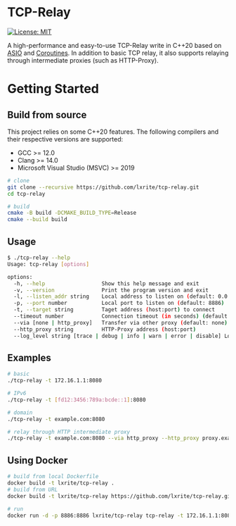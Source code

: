 # TCP-Relay
[![License: MIT](https://img.shields.io/badge/license-MIT-blue)](LICENSE)

A high-performance and easy-to-use TCP-Relay write in C++20 based on [ASIO](https://think-async.com/Asio/) and [Coroutines](https://en.cppreference.com/w/cpp/language/coroutines). In addition to basic TCP relay, it also supports relaying through intermediate proxies (such as HTTP-Proxy).

# Getting Started
## Build from source
This project relies on some C++20 features. The following compilers and their respective versions are supported:
- GCC >= 12.0
- Clang >= 14.0
- Microsoft Visual Studio (MSVC) >= 2019

``` bash
# clone
git clone --recursive https://github.com/lxrite/tcp-relay.git
cd tcp-relay

# build
cmake -B build -DCMAKE_BUILD_TYPE=Release
cmake --build build
```

## Usage
``` bash
$ ./tcp-relay --help
Usage: tcp-relay [options]

options:
  -h, --help                  Show this help message and exit
  -v, --version               Print the program version and exit
  -l, --listen_addr string    Local address to listen on (default: 0.0.0.0)
  -p, --port number           Local port to listen on (default: 8886)
  -t, --target string         Taget address (host:port) to connect
  --timeout number            Connection timeout (in seconds) (default: 240)
  --via [none | http_proxy]   Transfer via other proxy (default: none)
  --http_proxy string         HTTP-Proxy address (host:port)
  --log_level string [trace | debug | info | warn | error | disable] Log level (default: info)
```

## Examples
``` bash
# basic
./tcp-relay -t 172.16.1.1:8080

# IPv6
./tcp-relay -t [fd12:3456:789a:bcde::1]:8080

# domain
./tcp-relay -t example.com:8080

# relay through HTTP intermediate proxy
./tcp-relay -t example.com:8080 --via http_proxy --http_proxy proxy.example.com:1234
```

## Using Docker
``` bash
# build from local Dockerfile
docker build -t lxrite/tcp-relay .
# build from URL
docker build -t lxrite/tcp-relay https://github.com/lxrite/tcp-relay.git

# run
docker run -d -p 8886:8886 lxrite/tcp-relay tcp-relay -t 172.16.1.1:8080
```